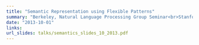```yaml
---
title: "Semantic Representation using Flexible Patterns"
summary: "Berkeley, Natural Language Processing Group Seminar<br>Stanford, Natural Language Processing Group Seminar<br>USC Information Sciences Institute, Natural Language Processing Group Seminar<br>Twitter Inc., Technological Talk<br>Intel Inc. Santa Clara, Natural Language Processing Group Seminar<br>IBM Research Tel Aviv, Machine Learning and Data Mining Group Seminar"
date: "2013-10-01"
links:
url_slides: talks/semantics_slides_10_2013.pdf
---
```

